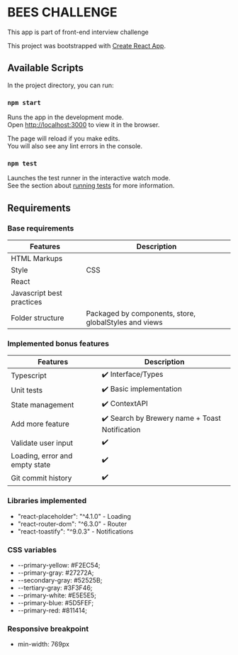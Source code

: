 # BEES CHALLENGE

This app is part of front-end interview challenge

This project was bootstrapped with [Create React App](https://github.com/facebook/create-react-app).

## Available Scripts

In the project directory, you can run:

### `npm start`

Runs the app in the development mode.\
Open [http://localhost:3000](http://localhost:3000) to view it in the browser.

The page will reload if you make edits.\
You will also see any lint errors in the console.

### `npm test`

Launches the test runner in the interactive watch mode.\
See the section about [running tests](https://facebook.github.io/create-react-app/docs/running-tests) for more information.

## Requirements

### Base requirements

| Features                  | Description      | 
| -------------             | ---------------- | 
| HTML Markups              || 
| Style                     |CSS|
| React                     || 
| Javascript best practices || 
| Folder structure          |Packaged by components, store, globalStyles and views| 


### Implemented bonus features

| Features                      | Description      | 
| -------------                 | ---------------- | 
| Typescript                    |:heavy_check_mark: Interface/Types| 
| Unit tests                    |:heavy_check_mark: Basic implementation|
| State management              |:heavy_check_mark: ContextAPI| 
| Add more feature              |:heavy_check_mark: Search by Brewery name + Toast Notification| 
| Validate user input           |:heavy_check_mark:| 
| Loading, error and empty state|:heavy_check_mark:| 
| Git commit history            |:heavy_check_mark:| 

### Libraries implemented

* "react-placeholder": "^4.1.0" - Loading
* "react-router-dom": "^6.3.0" - Router
* "react-toastify": "^9.0.3" - Notifications

### CSS variables 

* --primary-yellow: #F2EC54;
* --primary-gray: #27272A;
* --secondary-gray: #52525B;
* --tertiary-gray: #3F3F46;
* --primary-white: #E5E5E5;
* --primary-blue: #5D5FEF;
* --primary-red: #811414;

### Responsive breakpoint

* min-width: 769px
